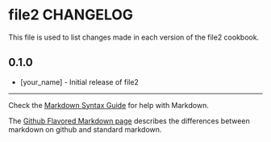file2 CHANGELOG
===============

This file is used to list changes made in each version of the file2 cookbook.

0.1.0
-----
- [your_name] - Initial release of file2

- - -
Check the [Markdown Syntax Guide](http://daringfireball.net/projects/markdown/syntax) for help with Markdown.

The [Github Flavored Markdown page](http://github.github.com/github-flavored-markdown/) describes the differences between markdown on github and standard markdown.
